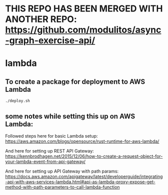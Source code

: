 # THIS REPO HAS BEEN MERGED WITH ANOTHER REPO: https://github.com/modulitos/async-graph-exercise-api/

# lambda

## To create a package for deployment to AWS Lambda

    ./deploy.sh

## some notes while setting this up on AWS Lambda:

Followed steps here for basic Lambda setup: https://aws.amazon.com/blogs/opensource/rust-runtime-for-aws-lambda/

And here for setting up REST API Gateway:
https://kennbrodhagen.net/2015/12/06/how-to-create-a-request-object-for-your-lambda-event-from-api-gateway/

And here for setting up API Gateway with path params:
https://docs.aws.amazon.com/apigateway/latest/developerguide/integrating-api-with-aws-services-lambda.html#api-as-lambda-proxy-expose-get-method-with-path-parameters-to-call-lambda-function

